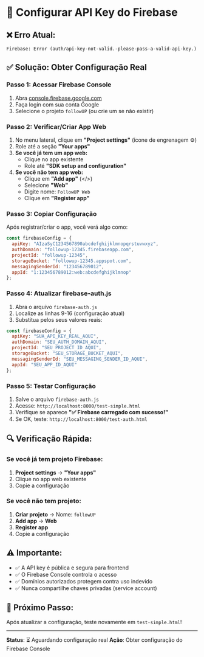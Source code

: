 # 🔑 Configurar API Key do Firebase

## ❌ **Erro Atual:**
```
Firebase: Error (auth/api-key-not-valid.-please-pass-a-valid-api-key.)
```

## ✅ **Solução: Obter Configuração Real**

### **Passo 1: Acessar Firebase Console**
1. Abra [console.firebase.google.com](https://console.firebase.google.com/)
2. Faça login com sua conta Google
3. Selecione o projeto `followUP` (ou crie um se não existir)

### **Passo 2: Verificar/Criar App Web**
1. No menu lateral, clique em **"Project settings"** (ícone de engrenagem ⚙️)
2. Role até a seção **"Your apps"**
3. **Se você já tem um app web:**
   - Clique no app existente
   - Role até **"SDK setup and configuration"**
4. **Se você não tem app web:**
   - Clique em **"Add app"** (</>)
   - Selecione **"Web"**
   - Digite nome: `FollowUP Web`
   - Clique em **"Register app"**

### **Passo 3: Copiar Configuração**
Após registrar/criar o app, você verá algo como:
```javascript
const firebaseConfig = {
  apiKey: "AIzaSyC1234567890abcdefghijklmnopqrstuvwxyz",
  authDomain: "followup-12345.firebaseapp.com",
  projectId: "followup-12345",
  storageBucket: "followup-12345.appspot.com",
  messagingSenderId: "123456789012",
  appId: "1:123456789012:web:abcdefghijklmnop"
};
```

### **Passo 4: Atualizar firebase-auth.js**
1. Abra o arquivo `firebase-auth.js`
2. Localize as linhas 9-16 (configuração atual)
3. Substitua pelos seus valores reais:
```javascript
const firebaseConfig = {
  apiKey: "SUA_API_KEY_REAL_AQUI",
  authDomain: "SEU_AUTH_DOMAIN_AQUI",
  projectId: "SEU_PROJECT_ID_AQUI",
  storageBucket: "SEU_STORAGE_BUCKET_AQUI",
  messagingSenderId: "SEU_MESSAGING_SENDER_ID_AQUI",
  appId: "SEU_APP_ID_AQUI"
};
```

### **Passo 5: Testar Configuração**
1. Salve o arquivo `firebase-auth.js`
2. Acesse: `http://localhost:8000/test-simple.html`
3. Verifique se aparece **"✅ Firebase carregado com sucesso!"**
4. Se OK, teste: `http://localhost:8000/test-auth.html`

## 🔍 **Verificação Rápida:**

### **Se você já tem projeto Firebase:**
1. **Project settings** → **"Your apps"**
2. Clique no app web existente
3. Copie a configuração

### **Se você não tem projeto:**
1. **Criar projeto** → Nome: `followUP`
2. **Add app** → **Web**
3. **Register app**
4. Copie a configuração

## ⚠️ **Importante:**
- ✅ A API key é pública e segura para frontend
- ✅ O Firebase Console controla o acesso
- ✅ Domínios autorizados protegem contra uso indevido
- ✅ Nunca compartilhe chaves privadas (service account)

## 🚀 **Próximo Passo:**
Após atualizar a configuração, teste novamente em `test-simple.html`!

---

**Status**: ⏳ Aguardando configuração real
**Ação**: Obter configuração do Firebase Console
